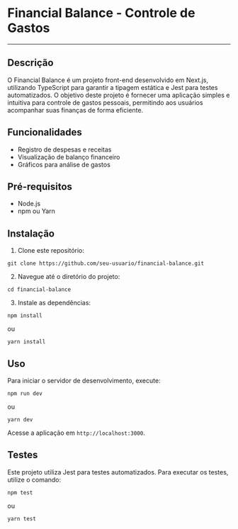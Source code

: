 # Financial Balance - Controle de Gastos

---

## Descrição

O Financial Balance é um projeto front-end desenvolvido em Next.js, utilizando TypeScript para garantir a tipagem estática e Jest para testes automatizados. O objetivo deste projeto é fornecer uma aplicação simples e intuitiva para controle de gastos pessoais, permitindo aos usuários acompanhar suas finanças de forma eficiente.

## Funcionalidades

- Registro de despesas e receitas
- Visualização de balanço financeiro
- Gráficos para análise de gastos

## Pré-requisitos

- Node.js
- npm ou Yarn

## Instalação

1. Clone este repositório:
```
git clone https://github.com/seu-usuario/financial-balance.git
```

2. Navegue até o diretório do projeto:
```
cd financial-balance
```


3. Instale as dependências:
```
npm install
```
ou
```
yarn install
```

## Uso

Para iniciar o servidor de desenvolvimento, execute:
```
npm run dev
```
ou
```
yarn dev
```

Acesse a aplicação em `http://localhost:3000`.

## Testes

Este projeto utiliza Jest para testes automatizados. Para executar os testes, utilize o comando:

```
npm test
```
ou
```
yarn test
```
